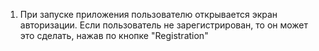 1. При запуске приложения пользователю открывается экран авторизации.
Если пользователь не зарегистрирован, то он может это сделать, нажав по кнопке "Registration"